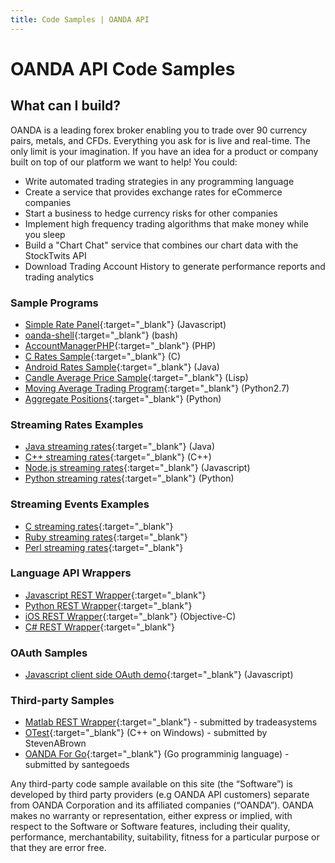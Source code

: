 ```yaml
---
title: Code Samples | OANDA API
---
```


# OANDA API Code Samples

## What can I build?
OANDA is a leading forex broker enabling you to trade over 90 currency pairs, metals, and CFDs. Everything you ask for is live and real-time. The only limit is your imagination. If you have an idea for a product or company built on top of our platform we want to help! You could:

* Write automated trading strategies in any programming language
* Create a service that provides exchange rates for eCommerce companies
* Start a business to hedge currency risks for other companies
* Implement high frequency trading algorithms that make money while you sleep
* Build a "Chart Chat" service that combines our chart data with the StockTwits API
* Download Trading Account History to generate performance reports and trading analytics

### Sample Programs

* [Simple Rate Panel][1]{:target="_blank"} (Javascript)
* [oanda-shell][5]{:target="_blank"} (bash)
* [AccountManagerPHP][6]{:target="_blank"} (PHP)
* [C Rates Sample][7]{:target="_blank"} (C)
* [Android Rates Sample][3]{:target="_blank"} (Java)
* [Candle Average Price Sample][4]{:target="_blank"} (Lisp)
* [Moving Average Trading Program][10]{:target="_blank"} (Python2.7)
* [Aggregate Positions][11]{:target="_blank"} (Python)

### Streaming Rates Examples

* [Java streaming rates][14]{:target="_blank"} (Java)
* [C++ streaming rates][15]{:target="_blank"} (C++)
* [Node.js streaming rates][16]{:target="_blank"} (Javascript)
* [Python streaming rates][17]{:target="_blank"} (Python)

### Streaming Events Examples

* [C streaming rates][20]{:target="_blank"}
* [Ruby streaming rates][21]{:target="_blank"}
* [Perl streaming rates][22]{:target="_blank"}

### Language API Wrappers

* [Javascript REST Wrapper][9]{:target="_blank"}
* [Python REST Wrapper][13]{:target="_blank"}
* [iOS REST Wrapper][8]{:target="_blank"} (Objective-C)
* [C# REST Wrapper][2]{:target="_blank"}

### OAuth Samples

* [Javascript client side OAuth demo][23]{:target="_blank"} (Javascript)

### Third-party Samples

* [Matlab REST Wrapper][18]{:target="_blank"} - submitted by tradeasystems
* [OTest][19]{:target="_blank"} (C++ on Windows) - submitted by StevenABrown
* [OANDA For Go][24]{:target="_blank"} (Go programminig language) - submitted by santegoeds

Any third-party code sample available on this site (the “Software”) is developed by third party providers (e.g OANDA API customers) separate from OANDA Corporation and its affiliated companies (“OANDA”). OANDA makes no warranty or representation, either express or implied, with respect to the Software or Software features, including their quality, performance, merchantability, suitability, fitness for a particular purpose or that they are error free.


[1]:https://github.com/oanda/simple-rates-panel
[2]:https://github.com/oanda/CSharpLibAPISample
[3]:https://github.com/oanda/AndroidRatesAPISample
[4]:https://github.com/oanda/cl-restapi-demo
[5]:https://github.com/oanda/oanda-shell
[6]:https://github.com/oanda/AccountManagerPHP
[7]:https://github.com/oanda/CAPISample
[8]:https://github.com/oanda/iOSNetworkingWithOandaApi
[9]:https://github.com/oanda/oandajs
[10]:https://github.com/oanda/py-api-trading
[11]:https://github.com/oanda/py-position-aggregation
[13]:https://github.com/oanda/oandapy
[14]:https://github.com/oanda/java-api-streaming
[15]:https://github.com/oanda/cpp-api-streaming
[16]:https://github.com/oanda/nodejs-api-streaming
[17]:https://github.com/oanda/py-api-streaming
[18]:https://github.com/tradeasystems/MatlabOanda_Wrapper
[19]:https://github.com/StevenABrown/OTest
[20]:https://github.com/oanda/c-api-streaming
[21]:https://github.com/oanda/rb-api-streaming
[22]:https://github.com/oanda/pl-api-streaming
[23]:https://github.com/oanda/js_client_side_oauth_flow
[24]:https://github.com/santegoeds/oanda

